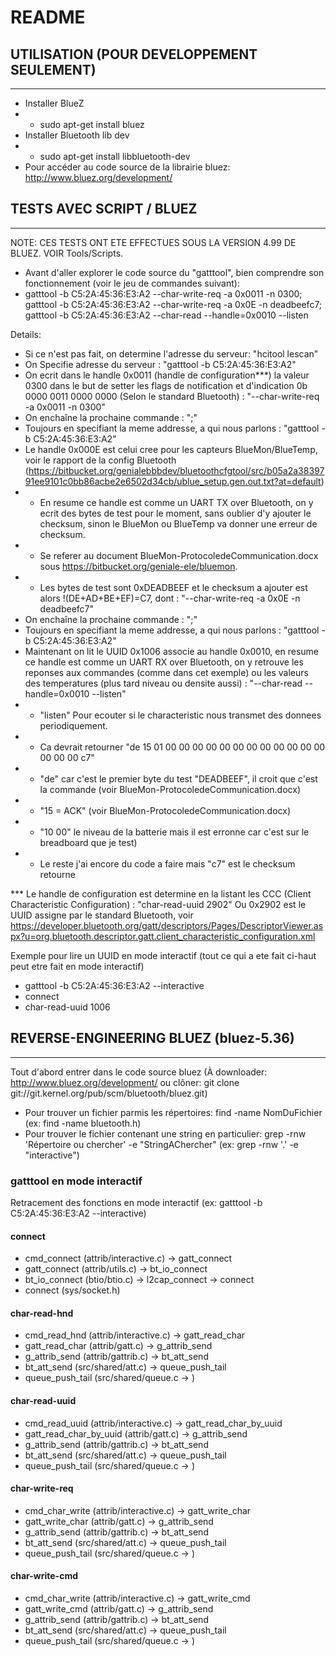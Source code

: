 # README #

## UTILISATION (POUR DEVELOPPEMENT SEULEMENT) ##
-------------
* Installer BlueZ
* - sudo apt-get install bluez
* Installer Bluetooth lib dev
* - sudo apt-get install libbluetooth-dev
* Pour accéder au code source de la librairie bluez: http://www.bluez.org/development/

## TESTS AVEC SCRIPT / BLUEZ ##
-------------
NOTE: CES TESTS ONT ETE EFFECTUES SOUS LA VERSION 4.99 DE BLUEZ.
VOIR Tools/Scripts.

* Avant d'aller explorer le code source du "gatttool", bien comprendre son fonctionnement (voir le jeu de commandes suivant):
* gatttool -b C5:2A:45:36:E3:A2 --char-write-req -a 0x0011 -n 0300; gatttool -b C5:2A:45:36:E3:A2 --char-write-req -a 0x0E -n deadbeefc7; gatttool -b C5:2A:45:36:E3:A2 --char-read --handle=0x0010 --listen

Details:

* Si ce n'est pas fait, on determine l'adresse du serveur: "hcitool lescan"
* On Specifie adresse du serveur : "gatttool -b C5:2A:45:36:E3:A2"
* On ecrit dans le handle 0x0011 (handle de configuration***) la valeur 0300 dans le but de setter les flags de notification et d'indication 0b 0000 0011 0000 0000 (Selon le standard Bluetooth) : "--char-write-req -a 0x0011 -n 0300"
* On enchaîne la prochaine commande : ";"
* Toujours en specifiant la meme addresse, a qui nous parlons : "gatttool -b C5:2A:45:36:E3:A2"
* Le handle 0x000E est celui cree pour les capteurs BlueMon/BlueTemp, voir le rapport de la config Bluetooth (https://bitbucket.org/genialebbbdev/bluetoothcfgtool/src/b05a2a3839791ee9101c0bb86acbe2e6502d34cb/ublue_setup.gen.out.txt?at=default)
* - En resume ce handle est comme un UART TX over Bluetooth, on y ecrit des bytes de test pour le moment, sans oublier d'y ajouter le checksum, sinon le BlueMon ou BlueTemp va donner une erreur de checksum. 
* - Se referer au document BlueMon-ProtocoledeCommunication.docx sous https://bitbucket.org/geniale-ele/bluemon.
* - Les bytes de test sont 0xDEADBEEF et le checksum a ajouter est alors !(DE+AD+BE+EF)=C7, dont : "--char-write-req -a 0x0E -n deadbeefc7"
* On enchaîne la prochaine commande : ";"
* Toujours en specifiant la meme addresse, a qui nous parlons : "gatttool -b C5:2A:45:36:E3:A2"
* Maintenant on lit le UUID 0x1006 associe au handle 0x0010, en resume ce handle est comme un UART RX over Bluetooth, on y retrouve les reponses aux commandes (comme dans cet exemple) ou les valeurs des temperatures (plus tard niveau ou densite aussi) : "--char-read --handle=0x0010 --listen"
* - "listen" Pour ecouter si le characteristic nous transmet des donnees periodiquement.
* - Ca devrait retourner "de 15 01 00 00 00 00 00 00 00 00 00 00 00 00 00 00 00 c7"
* - "de" car c'est le premier byte du test "DEADBEEF", il croit que c'est la commande (voir BlueMon-ProtocoledeCommunication.docx)
* - "15 = ACK" (voir BlueMon-ProtocoledeCommunication.docx)
* - "10 00" le niveau de la batterie mais il est erronne car c'est sur le breadboard que je test)
* - Le reste j'ai encore du code a faire mais "c7" est le checksum retourne

*** Le handle de configuration est determine en la listant les CCC (Client Characteristic Configuration) : "char-read-uuid 2902"
    Ou 0x2902 est le UUID assigne par le standard Bluetooth, voir https://developer.bluetooth.org/gatt/descriptors/Pages/DescriptorViewer.aspx?u=org.bluetooth.descriptor.gatt.client_characteristic_configuration.xml

Exemple pour lire un UUID en mode interactif (tout ce qui a ete fait ci-haut peut etre fait en mode interactif)

* gatttool -b C5:2A:45:36:E3:A2 --interactive
* connect
* char-read-uuid 1006

## REVERSE-ENGINEERING BLUEZ (bluez-5.36) ##
-------------
Tout d'abord entrer dans le code source bluez (À downloader: http://www.bluez.org/development/ ou clôner: git clone git://git.kernel.org/pub/scm/bluetooth/bluez.git)

* Pour trouver un fichier parmis les répertoires: find -name NomDuFichier (ex: find -name bluetooth.h)
* Pour trouver le fichier contenant une string en particulier: grep -rnw 'Répertoire ou chercher' -e "StringAChercher" (ex: grep -rnw '.' -e "interactive")

### gatttool en mode interactif ###
Retracement des fonctions en mode interactif (ex: gatttool -b C5:2A:45:36:E3:A2 --interactive)

#### connect ####
* cmd_connect (attrib/interactive.c) -> gatt_connect
* gatt_connect (attrib/utils.c) -> bt_io_connect
* bt_io_connect (btio/btio.c) -> l2cap_connect -> connect
* connect (sys/socket.h)

#### char-read-hnd #####
* cmd_read_hnd (attrib/interactive.c) -> gatt_read_char
* gatt_read_char (attrib/gatt.c) -> g_attrib_send
* g_attrib_send (attrib/gattrib.c) -> bt_att_send
* bt_att_send (src/shared/att.c) -> queue_push_tail
* queue_push_tail (src/shared/queue.c -> )

#### char-read-uuid ####
* cmd_read_uuid (attrib/interactive.c) -> gatt_read_char_by_uuid
* gatt_read_char_by_uuid (attrib/gatt.c) -> g_attrib_send
* g_attrib_send (attrib/gattrib.c) -> bt_att_send
* bt_att_send (src/shared/att.c) -> queue_push_tail
* queue_push_tail (src/shared/queue.c -> )

#### char-write-req ####
* cmd_char_write (attrib/interactive.c) -> gatt_write_char
* gatt_write_char (attrib/gatt.c) -> g_attrib_send
* g_attrib_send (attrib/gattrib.c) -> bt_att_send
* bt_att_send (src/shared/att.c) -> queue_push_tail
* queue_push_tail (src/shared/queue.c -> )

#### char-write-cmd ####
* cmd_char_write (attrib/interactive.c) -> gatt_write_cmd
* gatt_write_cmd (attrib/gatt.c) -> g_attrib_send
* g_attrib_send (attrib/gattrib.c) -> bt_att_send
* bt_att_send (src/shared/att.c) -> queue_push_tail
* queue_push_tail (src/shared/queue.c -> )
